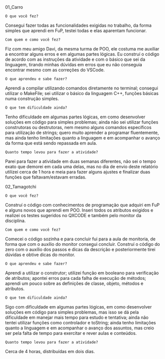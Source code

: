 01_Carro

    O que você fez?
Consegui fazer todas as funcionalidades exigidas no trabalho, da forma simples que aprendi em FuP, testei todas e elas aparentam funcionar.

    Com quem e como você fez?
Fiz com meu amigo Davi, da mesma turma de POO, ele costuma me auxiliar a encontrar alguns erros e em algumas partes lógicas. Eu construí o código de acordo com as instruções da atividade e com o básico que sei da linguagem, tirando minhas dúvidas em erros que eu não conseguia encontrar mesmo com as correções do VSCode.

    O que aprendeu e sabe fazer?
Aprendi a compilar utilizando comandos diretamente no terminal; consegui utilizar o MakeFile; sei utilizar o básico da linguagem C++, funções básicas numa construção simples.

    O que tem dificuldade ainda?
Tenho dificuldade em algumas partes lógicas, em como desenvolver soluções em código para simples problemas; ainda não sei utilizar funções construtoras ou destrutoras, nem mesmo alguns comandos específicos para utilização de strings; quero muito aprender a programar fluentemente, mas ainda tenho limitações quanto a linguagem e em acompanhar o avanço da forma que está sendo repassada em aula.

    Quanto tempo levou para fazer a atividade?
Parei para fazer a atividade em duas semanas diferentes, não sei o tempo exato que demorei em cada uma delas, mas no dia de envio deste relatório utilizei cerca de 1 hora e meia para fazer alguns ajustes e finalizar duas funções que faltavam/estavam erradas.

02_Tamagotchi

    O que você fez?
Construí o código com conhecimentos de programação que adquiri em FuP e alguns novos que aprendi em POO. Inseri todos os atributos exigidos e realizei os testes sugeridos no QXCODE e também pelo monitor da disciplina.
    
    Com quem e como você fez?
Comecei o código sozinha e para concluir fui para a aula de monitoria, de forma que com o auxílio do monitor consegui concluir. Construí o código do zero com o auxílio dos passos e dicas da descrição e posteriormente tirei dúvidas e obtive dicas do monitor.

    O que aprendeu e sabe fazer?
Aprendi a utilizar o construtor; utilizei função em booleano para verificação de atributos; apontei erros para cada falha de execução de métodos; aprendi um pouco sobre as definições de classe, objeto, métodos e atributos.

    O que tem dificuldade ainda?
Sigo com dificuldade em algumas partes lógicas, em como desenvolver soluções em código para simples problemas, mas isso se dá pela dificuldade em manejar mais tempo para estudo e tentativa; ainda não tentei utilizar funções como controlador e toString; ainda tenho limitações quanto a linguagem e em acompanhar o avanço dos assuntos, mas creio ser pela falta de tempo para exercitar e rever aulas e conteúdos.

    Quanto tempo levou para fazer a atividade?
Cerca de 4 horas, distribuídas em dois dias.
